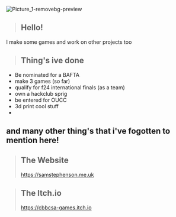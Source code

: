 ![Picture_1-removebg-preview](https://github.com/user-attachments/assets/0f0eff8f-b05e-4a94-a504-a672b51d716c)

> ## Hello!

I make some games and work on other projects too

> ## Thing's ive done
- Be nominated for a BAFTA
- make 3 games (so far)
- qualify for f24 international finals (as a team)
- own a hackclub sprig
- be entered for OUCC
- 3d print cool stuff
- 
  
## and many other thing's that i've fogotten to mention here!

> ## The Website
> https://samstephenson.me.uk

> ## The Itch.io
> https://cbbcsa-games.itch.io
